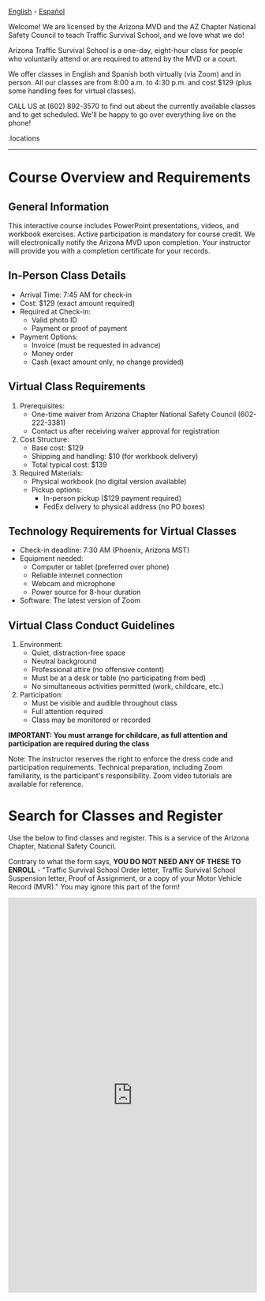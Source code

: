 [English](/) - [Español](/index.es)

Welcome! We are licensed by the Arizona MVD and the AZ Chapter National Safety Council to teach Traffic Survival School, and we love what we do!

Arizona Traffic Survival School is a one-day, eight-hour class for people who voluntarily attend or are required to attend by the MVD or a court.

We offer classes in English and Spanish both virtually (via Zoom) and in person. All our classes are from 8:00 a.m. to 4:30 p.m. and cost $129 (plus some handling fees for virtual classes).

CALL US at (602) 892-3570 to find out about the currently available classes and to get scheduled. We'll be happy to go over everything live on the phone!

:locations

<hr class="m-5" />

# **Course Overview and Requirements**

## **General Information**

This interactive course includes PowerPoint presentations, videos, and workbook exercises. Active participation is mandatory for course credit. We will electronically notify the Arizona MVD upon completion. Your instructor will provide you with a completion certificate for your records.

## **In-Person Class Details**

* Arrival Time: 7:45 AM for check-in
* Cost: $129 (exact amount required)
* Required at Check-in:
  * Valid photo ID
  * Payment or proof of payment
* Payment Options:
  * Invoice (must be requested in advance)
  * Money order
  * Cash (exact amount only, no change provided)

## **Virtual Class Requirements**

1. Prerequisites:
   * One-time waiver from Arizona Chapter National Safety Council (602-222-3381)
   * Contact us after receiving waiver approval for registration
2. Cost Structure:
   * Base cost: $129
   * Shipping and handling: $10 (for workbook delivery)
   * Total typical cost: $139
3. Required Materials:
   * Physical workbook (no digital version available)
   * Pickup options:
     * In-person pickup ($129 payment required)
     * FedEx delivery to physical address (no PO boxes)

## **Technology Requirements for Virtual Classes**

* Check-in deadline: 7:30 AM (Phoenix, Arizona MST)
* Equipment needed:
  * Computer or tablet (preferred over phone)
  * Reliable internet connection
  * Webcam and microphone
  * Power source for 8-hour duration
* Software: The latest version of Zoom

## **Virtual Class Conduct Guidelines**

1. Environment:
   * Quiet, distraction-free space
   * Neutral background
   * Professional attire (no offensive content)
   * Must be at a desk or table (no participating from bed)
   * No simultaneous activities permitted (work, childcare, etc.)
2. Participation:
   * Must be visible and audible throughout class
   * Full attention required
   * Class may be monitored or recorded

**IMPORTANT: You must arrange for childcare, as full attention and participation are required during the class**

Note: The instructor reserves the right to enforce the dress code and participation requirements. Technical preparation, including Zoom familiarity, is the participant's responsibility. Zoom video tutorials are available for reference.


# Search for Classes and Register

Use the below to find classes and register. This is a service of the Arizona Chapter, National Safety Council.

Contrary to what the form says, **YOU DO NOT NEED ANY OF THESE TO ENROLL** - "Traffic Survival School Order letter, Traffic Survival School Suspension letter, Proof of Assignment, or a copy of your Motor Vehicle Record (MVR)." You may ignore this part of the form!

<iframe src="https://azstatetss.org/remote/student-reg-search.php?school_id=5175&key=ffd2257b"
        frameborder="0"
        height="800"
        width="100%"
        style="min-height:800px;">
</iframe>

